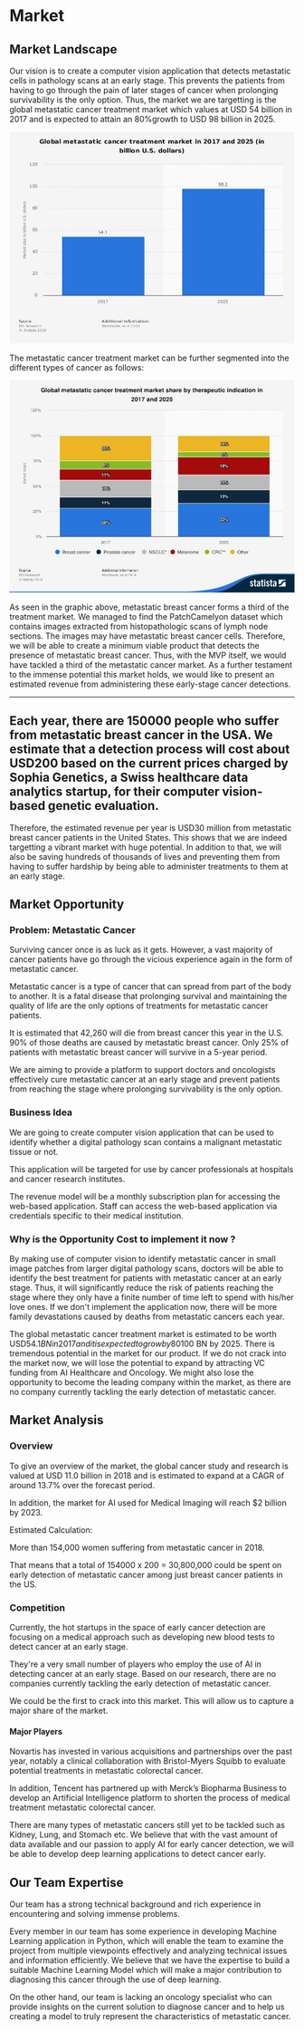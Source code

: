 # Market

## Market Landscape

Our vision is to create a computer vision application that detects metastatic cells in pathology scans at an early stage. This prevents the patients from having to go through the pain of later stages of cancer when prolonging survivability is the only option. Thus, the market we are targetting is the global metastatic cancer treatment market which values at USD 54 billion in 2017 and is expected to attain an 80%growth to USD 98 billion in 2025.


 ![global](./unnamed1.jpg)

The metastatic cancer treatment market can be further segmented into the different types of cancer as follows:

 ![segment](./unnamed.jpg)

As seen in the graphic above, metastatic breast cancer forms a third of the treatment market. We managed to find the PatchCamelyon dataset which contains images extracted from histopathologic scans of lymph node sections. The images may have metastatic breast cancer cells. Therefore, we will be able to create a minimum viable product that detects the presence of metastatic breast cancer. Thus, with the MVP itself, we would have tackled a third of the metastatic cancer market.
As a further testament to the immense potential this market holds, we would like to present an estimated revenue from administering these early-stage cancer detections.

-------------------------------------------
 Each year, there are 150000 people who suffer from metastatic breast cancer in the USA. 
We estimate that a detection process will cost about USD200 based on the current prices charged by Sophia Genetics, a Swiss healthcare data analytics startup, for their computer vision-based genetic evaluation.
-------------------------------------------
Therefore, the estimated revenue per year is USD30 million from metastatic breast cancer patients in the United States. This shows that we are indeed targetting a vibrant market with huge potential. In addition to that, we will also be saving hundreds of thousands of lives and preventing them from having to suffer hardship by being able to administer treatments to them at an early stage.


## Market Opportunity

### Problem: Metastatic Cancer 

Surviving cancer once is as luck as it gets. However, a vast majority of cancer patients have go through the vicious experience again in the form of metastatic cancer. 

Metastatic cancer is a type of cancer that can spread from part of the body to another. It is a fatal disease that prolonging survival and maintaining the quality of life are the only options of treatments for metastatic cancer patients. 

It is estimated that 42,260 will die from breast cancer this year in the U.S. 90% of those deaths are caused by metastatic breast cancer. Only 25% of patients with metastatic breast cancer will survive in a 5-year period.

We are aiming to provide a platform to support doctors and oncologists effectively cure metastatic cancer at an early stage and prevent patients from reaching the stage where prolonging survivability is the only option. 

### Business Idea

We are going to create computer vision application that can be used to identify whether a digital pathology scan contains a malignant metastatic tissue or not. 

This application will be targeted for use by cancer professionals at hospitals and cancer research institutes. 

The revenue model will be a monthly subscription plan for accessing the web-based application. Staff can access the web-based application via credentials specific to their medical institution.

### Why is the Opportunity Cost to implement it now ?

By making use of computer vision to identify metastatic cancer in small image patches from larger digital pathology scans, doctors will be able to identify the best treatment for patients with metastatic cancer at an early stage. Thus, it will significantly reduce the risk of patients reaching the stage where they only have a finite number of time left to spend with his/her love ones. If we don't implement the application now, there will be more family devastations caused by deaths from metastatic cancers each year. 

The global metastatic cancer treatment market is estimated to be worth USD$54.1 BN in 2017 and it is expected to grow by 80% to almost USD$100 BN by 2025. There is tremendous potential in the market for our product. If we do not crack into the market now, we will lose the potential to expand by attracting VC funding from AI Healthcare and Oncology. We might also lose the opportunity to become the leading company within the market, as  there are no company currently tackling the early detection of metastatic cancer.  

## Market Analysis 

### Overview

To give an overview of the market, the global cancer study and research is valued at USD 11.0 billion in 2018 and is estimated to expand at a CAGR of around 13.7% over the forecast period. 

In addition, the market for AI used for Medical Imaging will reach $2 billion by 2023.

Estimated Calculation:

More than 154,000 women suffering from metastatic cancer in 2018.

That means that a total of 154000 x 200 = 30,800,000 could be spent on early detection of metastatic cancer among just breast cancer patients in the US. 

### Competition

Currently, the hot startups in the space of early cancer detection are focusing on a medical approach such as developing new blood tests to detect cancer at an early stage. 

They're a very small number of players who employ the use of AI in detecting cancer at an early stage. Based on our research, there are no companies currently tackling the early detection of metastatic cancer. 

We could be the first to crack into this market. This will allow us to capture a major share of the market. 

#### Major Players

Novartis has invested in various acquisitions and partnerships over the past year, notably a clinical collaboration with Bristol-Myers Squibb to evaluate potential treatments in metastatic colorectal cancer.

In addition, Tencent has partnered up with Merck’s Biopharma Business to develop an Artificial Intelligence platform to shorten the process of medical treatment metastatic colorectal cancer.

There are many types of metastatic cancers still yet to be tackled such as Kidney, Lung, and Stomach etc. We believe that with the vast amount of data available and our passion to apply AI for early cancer detection, we will be able to develop deep learning applications to detect cancer early.

## Our Team Expertise

Our team has a strong technical background and rich experience in encountering and solving immense problems.

Every member in our team has some experience in developing Machine Learning application in Python, which will enable the team to examine the project from multiple viewpoints effectively and analyzing technical issues and information efficiently. We believe that we have the expertise to build a suitable Machine Learning Model which will make a major contribution to diagnosing this cancer through the use of deep learning. 

On the other hand, our team is lacking an oncology specialist who can provide insights on the current solution to diagnose cancer and to help us creating a model to truly represent the characteristics of metastatic cancer. 


